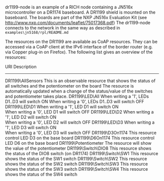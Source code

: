 dr1199-node is an example of a RICH node containing a JN516x microcontroller on a DR1174 baseboard. 
A DR1199 shield is mounted on the baseboard. 
The boards are part of the NXP JN516x Evaluation Kit (see http://www.nxp.com/documents/leaflet/75017368.pdf) 
The dr1199-node connects to the network in the same way as described in `examples\jn5168/rpl/README.md`

The resources on the DR1199 are available as CoAP resources. They can be accessed via a CoAP client at the IPv6 interface 
of the border router (e.g. via Copper plug-in on Firefox).
The following list gives an overview of the resources:

URI                     Description
---                     -----------
DR1199\AllSensors       This is an observable resource that shows the status of all switches and the potentiometer on the board
                        The resource is automatically updated when a change of the status/value of the switches and potentiometer
                        takes place.
DR1199\LED\All          When writing a '1', LEDs D1..D3 will switch ON
                        When writing a '0', LEDs D1..D3 will switch OFF
DR1199\LED\D1           When writing a '1', LED D1 will switch ON                                                             
                        When writing a '0', LED D1 will switch OFF
DR1199\LED\D2           When writing a '1', LED D2 will switch ON                                                             
                        When writing a '0', LED D2 will switch OFF
DR1199\LED\D3           When writing a '1', LED D3 will switch ON                                                             
                        When writing a '0', LED D3 will switch OFF
DR1199\D3On1174         This resource control LED D3 on the base board 
DR1199\D6On1174         This resource control LED D6 on the base board 
DR1199\Potentiometer    The resource will show the value of the potentiometer
DR1199\Switch\DIO8      This resource shows the status of the DIO8 switch (on DR1174)
DR1199\Switch\SW1       This resource shows the status of the SW1 switch
DR1199\Switch\SW2       This resource shows the status of the SW2 switch
DR1199\Switch\SW3       This resource shows the status of the SW3 switch
DR1199\Switch\SW4       This resource shows the status of the SW4 switch



